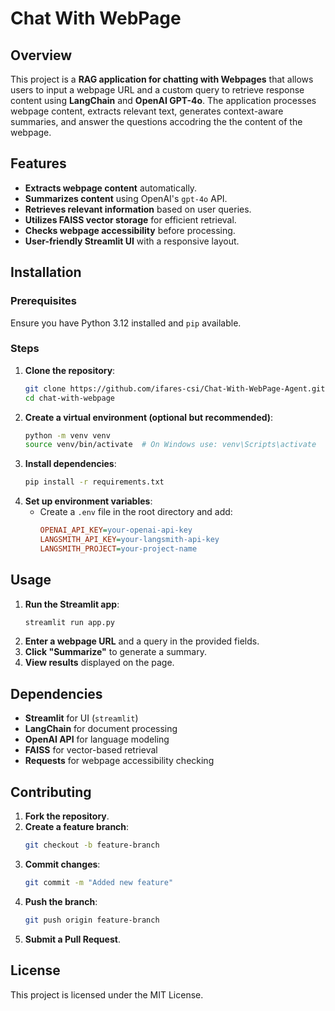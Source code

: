 # Chat With WebPage 

## Overview
This project is a **RAG application for chatting with Webpages** that allows users to input a webpage URL and a custom query to retrieve response content using **LangChain** and **OpenAI GPT-4o**. The application processes webpage content, extracts relevant text, generates context-aware summaries, and answer the questions accodring the the content of the webpage.

## Features
- **Extracts webpage content** automatically.
- **Summarizes content** using OpenAI's `gpt-4o` API.
- **Retrieves relevant information** based on user queries.
- **Utilizes FAISS vector storage** for efficient retrieval.
- **Checks webpage accessibility** before processing.
- **User-friendly Streamlit UI** with a responsive layout.

## Installation
### Prerequisites
Ensure you have Python 3.12 installed and `pip` available.

### Steps
1. **Clone the repository**:
   ```bash
   git clone https://github.com/ifares-csi/Chat-With-WebPage-Agent.git
   cd chat-with-webpage
   ```
2. **Create a virtual environment (optional but recommended)**:
   ```bash
   python -m venv venv
   source venv/bin/activate  # On Windows use: venv\Scripts\activate
   ```
3. **Install dependencies**:
   ```bash
   pip install -r requirements.txt
   ```
4. **Set up environment variables**:
   - Create a `.env` file in the root directory and add:
     ```ini
     OPENAI_API_KEY=your-openai-api-key
     LANGSMITH_API_KEY=your-langsmith-api-key
     LANGSMITH_PROJECT=your-project-name
     ```

## Usage
1. **Run the Streamlit app**:
   ```bash
   streamlit run app.py
   ```
2. **Enter a webpage URL** and a query in the provided fields.
3. **Click "Summarize"** to generate a summary.
4. **View results** displayed on the page.

## Dependencies
- **Streamlit** for UI (`streamlit`)
- **LangChain** for document processing
- **OpenAI API** for language modeling
- **FAISS** for vector-based retrieval
- **Requests** for webpage accessibility checking

## Contributing
1. **Fork the repository**.
2. **Create a feature branch**:
   ```bash
   git checkout -b feature-branch
   ```
3. **Commit changes**:
   ```bash
   git commit -m "Added new feature"
   ```
4. **Push the branch**:
   ```bash
   git push origin feature-branch
   ```
5. **Submit a Pull Request**.

## License
This project is licensed under the MIT License.

<!-- ## Contact
For questions or suggestions, feel free to reach out!

📧 Email: your-email@example.com
🔗 GitHub: [Your Repository](https://github.com/your-repo/chat-with-webpage)
 -->
